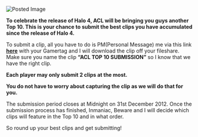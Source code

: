 ![Posted Image](https://trello-attachments.s3.amazonaws.com/50b6b8dee3012f864d002958/50c0cd2a9ab534605c0070b8/073644ba1969442244fc02ace0174e05/Halo_4_Top_10_-_Pre_2013.png)


**To celebrate the release of Halo 4, ACL will be bringing you guys another Top 10. This is your chance to submit the best clips you have accumulated since the release of Halo 4.**




To submit a clip, all you have to do is PM(Personal Message) me via this link 
**[here](http://www.aclpro.com.au/forums/user/572-hoggy/)**
  with your Gamertag and I will download the clip off your fileshare. Make sure you name the clip 
**“ACL TOP 10 SUBMISSION”**
 so I know that we have the right clip.






**Each player may only submit 2 clips at the most.**






**You do not have to worry about capturing the clip as we will do that for you.**





The submission period closes at Midnight on 31st December 2012. Once the submission process has finished, Inmaniac, Beware and I will decide which clips will feature in the Top 10 and in what order.





So round up your best clips and get submitting!